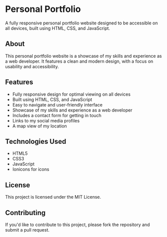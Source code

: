 # Personal Portfolio

A fully responsive personal portfolio website designed to be accessible on all devices, built using HTML, CSS, and JavaScript.

## About

This personal portfolio website is a showcase of my skills and experience as a web developer. It features a clean and modern design, with a focus on usability and accessibility.

## Features

* Fully responsive design for optimal viewing on all devices
* Built using HTML, CSS, and JavaScript
* Easy to navigate and user-friendly interface
* Showcase of my skills and experience as a web developer
* Includes a contact form for getting in touch
* Links to my social media profiles
* A map view of my location

## Technologies Used

* HTML5
* CSS3
* JavaScript
* Ionicons for icons

## License

This project is licensed under the MIT License.

## Contributing

If you'd like to contribute to this project, please fork the repository and submit a pull request.
